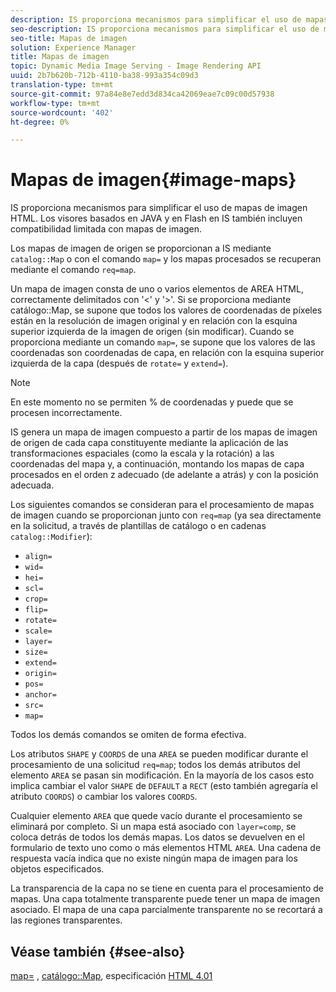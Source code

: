 ```yaml
---
description: IS proporciona mecanismos para simplificar el uso de mapas de imagen HTML. Los visores basados en JAVA y en Flash en IS también incluyen compatibilidad limitada con mapas de imagen.
seo-description: IS proporciona mecanismos para simplificar el uso de mapas de imagen HTML. Los visores basados en JAVA y en Flash en IS también incluyen compatibilidad limitada con mapas de imagen.
seo-title: Mapas de imagen
solution: Experience Manager
title: Mapas de imagen
topic: Dynamic Media Image Serving - Image Rendering API
uuid: 2b7b620b-712b-4110-ba38-993a354c09d3
translation-type: tm+mt
source-git-commit: 97a84e8e7edd3d834ca42069eae7c09c00d57938
workflow-type: tm+mt
source-wordcount: '402'
ht-degree: 0%

---
```



# Mapas de imagen{#image-maps}

IS proporciona mecanismos para simplificar el uso de mapas de imagen HTML. Los visores basados en JAVA y en Flash en IS también incluyen compatibilidad limitada con mapas de imagen.

Los mapas de imagen de origen se proporcionan a IS mediante `catalog::Map` o con el comando `map=` y los mapas procesados se recuperan mediante el comando `req=map`.

Un mapa de imagen consta de uno o varios elementos de AREA HTML, correctamente delimitados con &#39;&lt;&#39; y &#39;>&#39;. Si se proporciona mediante catálogo::Map, se supone que todos los valores de coordenadas de píxeles están en la resolución de imagen original y en relación con la esquina superior izquierda de la imagen de origen (sin modificar). Cuando se proporciona mediante un comando `map=`, se supone que los valores de las coordenadas son coordenadas de capa, en relación con la esquina superior izquierda de la capa (después de `rotate=` y `extend=`).

>[!NOTE]
>
>En este momento no se permiten % de coordenadas y puede que se procesen incorrectamente.

IS genera un mapa de imagen compuesto a partir de los mapas de imagen de origen de cada capa constituyente mediante la aplicación de las transformaciones espaciales (como la escala y la rotación) a las coordenadas del mapa y, a continuación, montando los mapas de capa procesados en el orden z adecuado (de adelante a atrás) y con la posición adecuada.

Los siguientes comandos se consideran para el procesamiento de mapas de imagen cuando se proporcionan junto con `req=map` (ya sea directamente en la solicitud, a través de plantillas de catálogo o en cadenas `catalog::Modifier`):

* `align=`
* `wid=`
* `hei=`
* `scl=`
* `crop=`
* `flip=`
* `rotate=`
* `scale=`
* `layer=`
* `size=`
* `extend=`
* `origin=`
* `pos=`
* `anchor=`
* `src=`
* `map=`

Todos los demás comandos se omiten de forma efectiva.

Los atributos `SHAPE` y `COORDS` de una `AREA` se pueden modificar durante el procesamiento de una solicitud `req=map`; todos los demás atributos del elemento `AREA` se pasan sin modificación. En la mayoría de los casos esto implica cambiar el valor `SHAPE` de `DEFAULT` a `RECT` (esto también agregaría el atributo `COORDS`) o cambiar los valores `COORDS`.

Cualquier elemento `AREA` que quede vacío durante el procesamiento se eliminará por completo. Si un mapa está asociado con `layer=comp`, se coloca detrás de todos los demás mapas. Los datos se devuelven en el formulario de texto uno como o más elementos HTML `AREA`. Una cadena de respuesta vacía indica que no existe ningún mapa de imagen para los objetos especificados.

La transparencia de la capa no se tiene en cuenta para el procesamiento de mapas. Una capa totalmente transparente puede tener un mapa de imagen asociado. El mapa de una capa parcialmente transparente no se recortará a las regiones transparentes.

## Véase también {#see-also}

[map=](../../../../../is-api/http-ref/image-serving-api-ref/c-http-protocol-reference/c-command-reference/r-map.md#reference-8f96545f196b4b7caa616e15c2363f06) ,  [catálogo::Map](/help/aem-is-ir-api/is-api/image-catalog/image-serving-api-ref/c-image-catalog-reference/c-image-svg-data-reference/c-image-data-reference/r-map-cat.md), especificación  [HTML 4.01](http://www.w3.org/TR/html401/)
